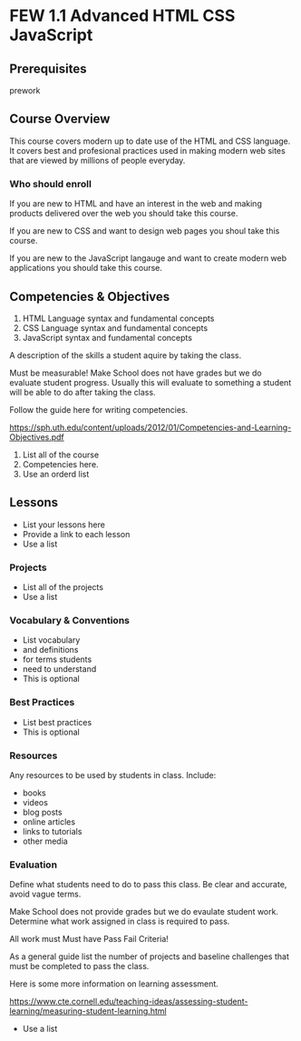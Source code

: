 # FEW 1.1 Advanced HTML CSS JavaScript

## Prerequisites

prework

## Course Overview 

This course covers modern up to date use of the HTML and CSS language. It covers 
best and profesional practices used in making modern web sites that are viewed 
by millions of people everyday. 

### Who should enroll

If you are new to HTML and have an interest in the web and making products 
delivered over the web you should take this course. 

If you are new to CSS and want to design web pages you shoul take this course. 

If you are new to the JavaScript langauge and want to create modern web 
applications you should take this course. 

## Competencies & Objectives

1. HTML Language syntax and fundamental concepts
1. CSS Language syntax and fundamental concepts
1. JavaScript syntax and fundamental concepts



A description of the skills a student aquire by taking 
the class.

Must be measurable! Make School does not have grades 
but we do evaluate student progress. Usually this 
will evaluate to something a student will be able to 
do after taking the class.

Follow the guide here for writing competencies.

https://sph.uth.edu/content/uploads/2012/01/Competencies-and-Learning-Objectives.pdf

1. List all of the course 
1. Competencies here.
1. Use an orderd list

## Lessons

- List your lessons here
- Provide a link to each lesson
- Use a list

### Projects 

- List all of the projects 
- Use a list

### Vocabulary & Conventions

- List vocabulary
- and definitions 
- for terms students 
- need to understand
- This is optional 

### Best Practices

- List best practices 
- This is optional 

### Resources

Any resources to be used by students in class. Include:

- books
- videos
- blog posts
- online articles
- links to tutorials
- other media

### Evaluation

Define what students need to do to pass this class. 
Be clear and accurate, avoid vague terms. 

Make School does not provide grades but we do evaulate 
student work. Determine what work assigned in class is 
required to pass.

All work must Must have Pass Fail Criteria!

As a general guide list the number of projects and 
baseline challenges that must be completed to pass the 
class.

Here is some more information on learning assessment.

https://www.cte.cornell.edu/teaching-ideas/assessing-student-learning/measuring-student-learning.html

- Use a list 

